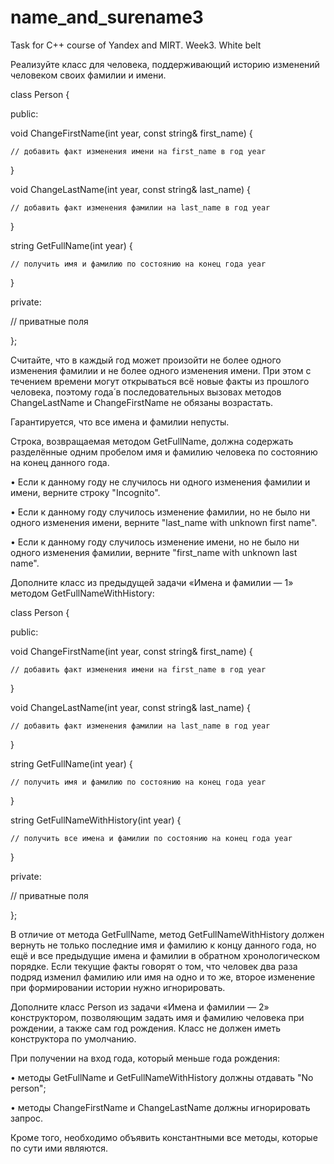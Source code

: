 # name_and_surename3
Task for C++ course of Yandex and MIRT. Week3. White belt

Реализуйте класс для человека, поддерживающий историю изменений человеком своих фамилии и имени.

class Person {

public:

  void ChangeFirstName(int year, const string& first_name) {
  
    // добавить факт изменения имени на first_name в год year
    
  }
  
  void ChangeLastName(int year, const string& last_name) {
  
    // добавить факт изменения фамилии на last_name в год year
    
  }
  
  string GetFullName(int year) {
  
    // получить имя и фамилию по состоянию на конец года year
    
  }
  
private:

  // приватные поля
  
};



Считайте, что в каждый год может произойти не более одного изменения фамилии и не более одного изменения имени. При этом с течением времени могут открываться всё новые факты из прошлого человека, поэтому года́ в последовательных вызовах методов ChangeLastName и ChangeFirstName не обязаны возрастать.

Гарантируется, что все имена и фамилии непусты.

Строка, возвращаемая методом GetFullName, должна содержать разделённые одним пробелом имя и фамилию человека по состоянию на конец данного года.

•	Если к данному году не случилось ни одного изменения фамилии и имени, верните строку "Incognito".

•	Если к данному году случилось изменение фамилии, но не было ни одного изменения имени, верните "last_name with unknown first name".

•	Если к данному году случилось изменение имени, но не было ни одного изменения фамилии, верните "first_name with unknown last name".


Дополните класс из предыдущей задачи «Имена и фамилии — 1» методом GetFullNameWithHistory:

class Person {

public:

  void ChangeFirstName(int year, const string& first_name) {
  
    // добавить факт изменения имени на first_name в год year
    
  }
  
  void ChangeLastName(int year, const string& last_name) {
  
    // добавить факт изменения фамилии на last_name в год year
    
  }
  
  string GetFullName(int year) {
  
    // получить имя и фамилию по состоянию на конец года year
    
  }
  
  string GetFullNameWithHistory(int year) {
  
    // получить все имена и фамилии по состоянию на конец года year
    
  }
  
private:

  // приватные поля
  
};


В отличие от метода GetFullName, метод GetFullNameWithHistory должен вернуть не только последние имя и фамилию к концу данного года, но ещё и все предыдущие имена и фамилии в обратном хронологическом порядке. Если текущие факты говорят о том, что человек два раза подряд изменил фамилию или имя на одно и то же, второе изменение при формировании истории нужно игнорировать.


Дополните класс Person из задачи «Имена и фамилии — 2» конструктором, позволяющим задать имя и фамилию человека при рождении, а также сам год рождения. Класс не должен иметь конструктора по умолчанию.

При получении на вход года, который меньше года рождения:

•	методы GetFullName и GetFullNameWithHistory должны отдавать "No person";

•	методы ChangeFirstName и ChangeLastName должны игнорировать запрос.

Кроме того, необходимо объявить константными все методы, которые по сути ими являются.


